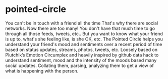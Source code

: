 pointed-circle
==============

You can't be in touch with a friend all the time That's why there are social networks. Now there are too many! You don't have that much time to go through all those feeds, tweets, etc.. But you want to know what your friend is up to, what's she feeling like, is she OK, etc. The Pointed Circle helps you understand your friend's mood and sentiments over a recent period of time based on status updates, streams, photos, tweets, etc. Loosely based on Plutchik’s Emotion Circumplex and heavily inspired by github data hack to understand sentiment, mood and the intensity of the moods based many social updates. Collating them, parsing, analyzing them to get a view of what is happening with the person.
